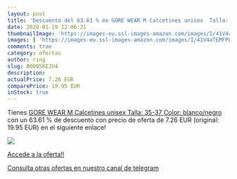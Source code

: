 ```yaml
---
layout: post
title: 'Descuento del 63.61 % en GORE WEAR M Calcetines unisex  Talla: 35'
date: 2020-01-19 12:06:21
thumbnailImage: 'https://images-eu.ssl-images-amazon.com/images/I/41V4aTEMFPL._SL200_.jpg'
images: [ 'https://images-eu.ssl-images-amazon.com/images/I/41V4aTEMFPL._SL200_.jpg' ]
comments: true
category: ofertas
author: ring
slug: B000SKEJU4
description:
actualPrice: 7.26 EUR
comparePrice: 19.95 EUR
inStock: true
---
```


Tienes [GORE WEAR M Calcetines unisex  Talla: 35-37  Color: blanco/negro](https://www.amazon.com/dp/B000SKEJU4/?tag=redken08-20) con un 63.61 % de descuento con precio de oferta de 7.26 EUR (original: 19.95 EUR) en el siguiente enlace!

[![](https://images-eu.ssl-images-amazon.com/images/I/41V4aTEMFPL._SL200_.jpg)](https://www.amazon.com/dp/B000SKEJU4/?tag=redken08-20)

[Accede a la oferta!!](https://www.amazon.com/dp/B000SKEJU4/?tag=redken08-20)

[Consulta otras ofertas en nuestro canal de telegram](https://t.me/s/ofertas25)
